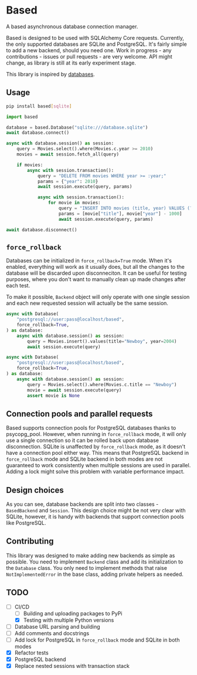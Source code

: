 # Based

A based asynchronous database connection manager.

Based is designed to be used with SQLAlchemy Core requests. Currently, the only
supported databases are SQLite and PostgreSQL. It's fairly simple to add a new
backend, should you need one. Work in progress - any contributions - issues or
pull requests - are very welcome. API might change, as library is still at its
early experiment stage.

This library is inspired by [databases](https://github.com/encode/databases).

## Usage

```bash
pip install based[sqlite]
```

```python
import based

database = based.Database("sqlite:///database.sqlite")
await database.connect()

async with database.session() as session:
    query = Movies.select().where(Movies.c.year >= 2010)
    movies = await session.fetch_all(query)

    if movies:
        async with session.transaction():
            query = "DELETE FROM movies WHERE year >= :year;"
            params = {"year": 2010}
            await session.execute(query, params)

            async with session.transaction():
                for movie in movies:
                    query = "INSERT INTO movies (title, year) VALUES (?, ?);"
                    params = [movie["title"], movie["year"] - 1000]
                    await session.execute(query, params)

await database.disconnect()
```

## `force_rollback`

Databases can be initialized in `force_rollback=True` mode. When it's enabled,
everything will work as it usually does, but all the changes to the database
will be discarded upon disconneciton. It can be useful for testing purposes,
where you don't want to manually clean up made changes after each test.

To make it possible, `Backend` object will only operate with one single session
and each new requested session will actually be the same session.

```python
async with Database(
	"postgresql://user:pass@localhost/based",
	force_rollback=True,
) as database:
	async with database.session() as session:
		query = Movies.insert().values(title="Newboy", year=2004)
		await session.execute(query)

async with Database(
	"postgresql://user:pass@localhost/based",
	force_rollback=True,
) as database:
	async with database.session() as session:
		query = Movies.select().where(Movies.c.title == "Newboy")
		movie = await session.execute(query)
		assert movie is None
```

## Connection pools and parallel requests

Based supports connection pools for PostgreSQL databases thanks to psycopg_pool.
However, when running in `force_rollback` mode, it will only use a single
connection so it can be rolled back upon database disconnection. SQLite is
unaffected by `force_rollback` mode, as it doesn't have a connection pool either
way. This means that PostgreSQL backend in `force_rollback` mode and SQLite
backend in both modes are not guaranteed to work consistently when multiple
sessions are used in parallel. Adding a lock might solve this problem with
variable performance impact.

## Design choices

As you can see, database backends are split into two classes - `BasedBackend`
and `Session`. This design choice might be not very clear with SQLite, however,
it is handy with backends that support connection pools like PostgreSQL.

## Contributing

This library was designed to make adding new backends as simple as possible. You
need to implement `Backend` class and add its initialization to the `Database`
class. You only need to implement methods that raise `NotImplementedError` in
the base class, adding private helpers as needed.

## TODO

- [ ] CI/CD
  - [ ] Building and uploading packages to PyPi
  - [x] Testing with multiple Python versions
- [ ] Database URL parsing and building
- [ ] Add comments and docstrings
- [ ] Add lock for PostgreSQL in `force_rollback` mode and SQLite in both modes
- [x] Refactor tests
- [x] PostgreSQL backend
- [x] Replace nested sessions with transaction stack
